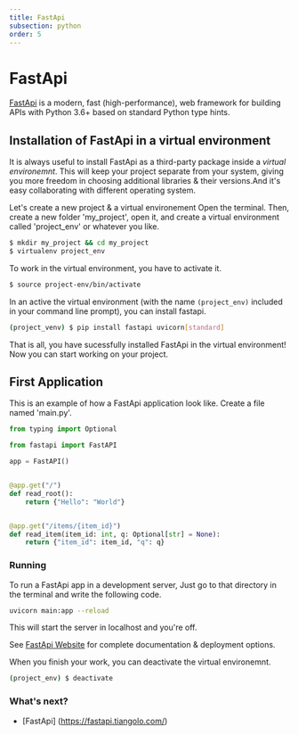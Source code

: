 ```yaml
---
title: FastApi
subsection: python
order: 5
---
```


# FastApi

[FastApi](https://fastapi.tiangolo.com/) is a modern, fast (high-performance), web framework for building APIs with Python 3.6+ based on standard Python type hints.

## Installation of FastApi in a virtual environment

It is always useful to install FastApi as a third-party package inside a *virtual environemnt*.
This will keep your project separate from your system, giving you more freedom in choosing additional libraries & their versions.And it's easy collaborating with different operating system.

Let's create a new project & a virtual environement
Open the terminal. Then, create a new folder 'my_project', open it, and create a virtual environment called 'project_env' or whatever you like.

```bash
$ mkdir my_project && cd my_project
$ virtualenv project_env
```
To work in the virtual environment, you have to activate it.

```bash
$ source project-env/bin/activate
```

In an active the virtual environment (with the name `(project_env)` included in your command line prompt), you can install fastapi.

```bash
(project_venv) $ pip install fastapi uvicorn[standard]
```
That is all, you have sucessfully installed FastApi in the virtual environment!
Now you can start working on your project.

## First Application

This is an example of how a FastApi application look like.
Create a file named 'main.py'.

```python
from typing import Optional

from fastapi import FastAPI

app = FastAPI()


@app.get("/")
def read_root():
    return {"Hello": "World"}


@app.get("/items/{item_id}")
def read_item(item_id: int, q: Optional[str] = None):
    return {"item_id": item_id, "q": q}
```
### Running

To run a FastApi app in a development server, Just go to that directory in the terminal and write the following code.

```bash
uvicorn main:app --reload
```
This will start the server in localhost and you're off.

See [FastApi Website](https://fastapi.tiangolo.com/) for complete documentation & deployment options.

When you finish your work, you can deactivate the virtual environemnt.

```bash
(project_env) $ deactivate
```

### What's next?

* [FastApi] (https://fastapi.tiangolo.com/)
